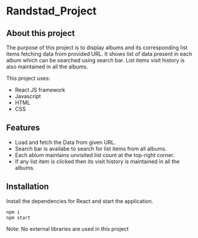 # Randstad_Project

## About this project

The purpose of this project is to display albums and its corresponding list items fetching data from provided URL. It shows list of data present in each album which can be searched using search bar. List items visit history is also maintained in all the albums.

This project uses:

- React JS framework
- Javascript
- HTML
- CSS

## Features

- Load and fetch the Data from given URL.
- Search bar is availabe to search for list items from all albums.
- Each ablum maintains unvisited list count at the top-right corner.
- If any list item is clicked then its visit history is maintained in all the albums.

## Installation

Install the dependencies for React and start the application.

```sh
npm i
npm start
```

Note: No external libraries are used in this project
